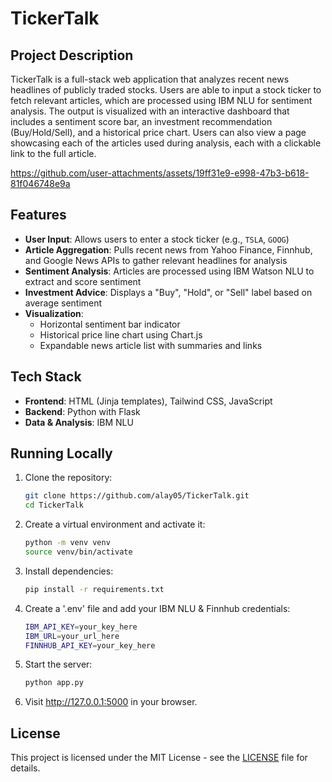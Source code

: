 # TickerTalk

## Project Description

TickerTalk is a full-stack web application that analyzes recent news headlines of publicly traded stocks. Users are able to input a stock ticker to fetch relevant articles, which are processed using IBM NLU for sentiment analysis. The output is visualized with an interactive dashboard that includes a sentiment score bar, an investment recommendation (Buy/Hold/Sell), and a historical price chart. Users can also view a page showcasing each of the articles used during analysis, each with a clickable link to the full article.

https://github.com/user-attachments/assets/19ff31e9-e998-47b3-b618-81f046748e9a

## Features

- **User Input**: Allows users to enter a stock ticker (e.g., `TSLA`, `GOOG`)
- **Article Aggregation**: Pulls recent news from Yahoo Finance, Finnhub, and Google News APIs to gather relevant headlines for analysis
- **Sentiment Analysis**: Articles are processed using IBM Watson NLU to extract and score sentiment
- **Investment Advice**: Displays a "Buy", "Hold", or "Sell" label based on average sentiment
- **Visualization**:
  - Horizontal sentiment bar indicator
  - Historical price line chart using Chart.js
  - Expandable news article list with summaries and links

## Tech Stack

- **Frontend**: HTML (Jinja templates), Tailwind CSS, JavaScript
- **Backend**: Python with Flask
- **Data & Analysis**: IBM NLU

## Running Locally
1. Clone the repository:
   ```bash
   git clone https://github.com/alay05/TickerTalk.git
   cd TickerTalk
2. Create a virtual environment and activate it:
   ```bash
   python -m venv venv
   source venv/bin/activate
3. Install dependencies:
   ```bash
   pip install -r requirements.txt
4. Create a '.env' file and add your IBM NLU & Finnhub credentials:
   ```bash
   IBM_API_KEY=your_key_here
   IBM_URL=your_url_here
   FINNHUB_API_KEY=your_key_here
5. Start the server:
   ```bash
   python app.py
6. Visit http://127.0.0.1:5000 in your browser.

## License

This project is licensed under the MIT License - see the [LICENSE](LICENSE) file for details.
